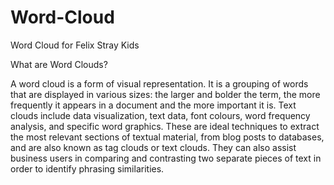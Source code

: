 # Word-Cloud
Word Cloud for Felix Stray Kids


What are Word Clouds?

A word cloud is a form of visual representation. It is a grouping of words that are displayed in various sizes: the larger and bolder the term, the more frequently it appears in a document and the more important it is. 
Text clouds include data visualization, text data, font colours, word frequency analysis, and specific word graphics. These are ideal techniques to extract the most relevant sections of textual material, from blog posts to databases, and are also known as tag clouds or text clouds. They can also assist business users in comparing and contrasting two separate pieces of text in order to identify phrasing similarities. 
